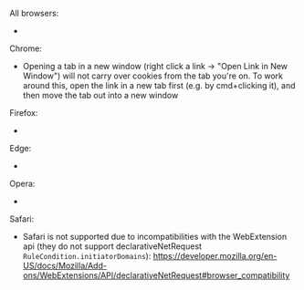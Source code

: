 All browsers:

-

Chrome:

- Opening a tab in a new window (right click a link -> "Open Link in New Window") will not carry over cookies from the tab you're on. To work around this, open the link in a new tab first (e.g. by cmd+clicking it), and then move the tab out into a new window

Firefox:

-

Edge:

-

Opera:

-

Safari:

- Safari is not supported due to incompatibilities with the WebExtension api (they do not support declarativeNetRequest `RuleCondition.initiatorDomains`): https://developer.mozilla.org/en-US/docs/Mozilla/Add-ons/WebExtensions/API/declarativeNetRequest#browser_compatibility
